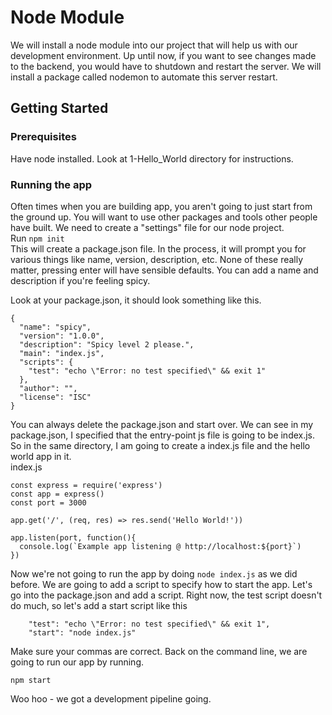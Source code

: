 # Node Module

We will install a node module into our project that will help us with our development
environment. Up until now, if you want to see changes made to the backend, you would
have to shutdown and restart the server. We will install a package called nodemon
to automate this server restart.

## Getting Started
### Prerequisites

Have node installed. Look at 1-Hello_World directory for instructions.

### Running the app

Often times when you are building app, you aren't going to just start from the 
ground up. You will want to use other packages and tools other people have built.
We need to create a "settings" file for our node project.  
Run ```npm init```  
This will create a package.json file. In the process, it will prompt you for various
things like name, version, description, etc. None of these really matter, pressing
enter will have sensible defaults. You can add a name and description if you're feeling
spicy.  

Look at your package.json, it should look something like this.
```
{
  "name": "spicy",
  "version": "1.0.0",
  "description": "Spicy level 2 please.",
  "main": "index.js",
  "scripts": {
    "test": "echo \"Error: no test specified\" && exit 1"
  },
  "author": "",
  "license": "ISC"
}
```

You can always delete the package.json and start over. We can see in my package.json, 
I specified that the entry-point js file is going to be index.js. So in the same directory,
I am going to create a index.js file and the hello world app in it.  
index.js  
```
const express = require('express')
const app = express()
const port = 3000

app.get('/', (req, res) => res.send('Hello World!'))

app.listen(port, function(){
  console.log(`Example app listening @ http://localhost:${port}`)
})
```

Now we're not going to run the app by doing ```node index.js``` as we did before.
We are going to add a script to specify how to start the app. Let's go into the 
package.json and add a script. Right now, the test script doesn't do much, so let's
add a start script like this  
```
    "test": "echo \"Error: no test specified\" && exit 1",
    "start": "node index.js"
```
Make sure your commas are correct. Back on the command line, we are going to run
our app by running.  
```
npm start
```
Woo hoo - we got a development pipeline going.



